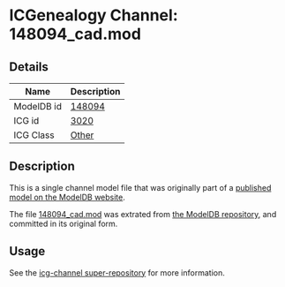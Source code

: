 # ICGenealogy Channel: 148094\_cad.mod

## Details

Name | Description
---- | -----------
ModelDB id | [148094](http://senselab.med.yale.edu/ModelDB/ShowModel.cshtml?model=148094)
ICG id | [3020](http://icg.neurotheory.ox.ac.uk/channels/other/3020)
ICG Class | [Other](http://icg.neurotheory.ox.ac.uk/channels/other)

## Description

This is a single channel model file that was originally part of a [published model on the ModelDB website](http://senselab.med.yale.edu/mModelDB/ShowModel.cshtml?model=148094).

The file [148094\_cad.mod](148094_cad.mod) was extrated from [the ModelDB repository](http://senselab.med.yale.edu/ModelDB/ShowModel.cshtml?model=148094), and committed in its original form.

## Usage

See the [icg-channel super-repository](https://github.com/icgenealogy/icg-channels) for more information.